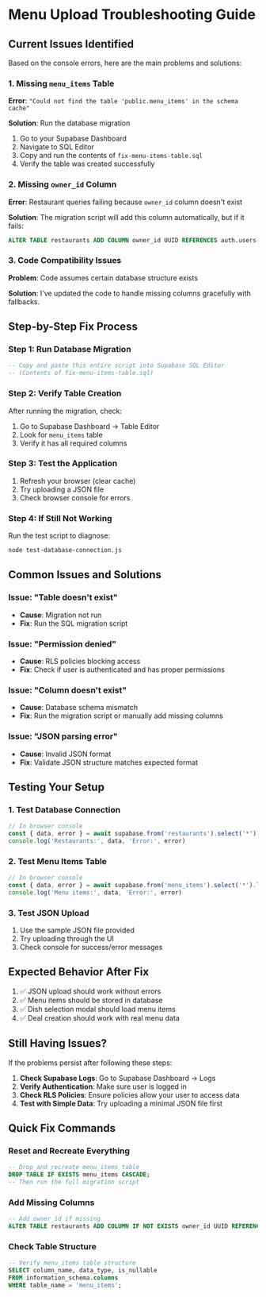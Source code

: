 # Menu Upload Troubleshooting Guide

## Current Issues Identified

Based on the console errors, here are the main problems and solutions:

### 1. **Missing `menu_items` Table**
**Error**: `"Could not find the table 'public.menu_items' in the schema cache"`

**Solution**: Run the database migration
1. Go to your Supabase Dashboard
2. Navigate to SQL Editor
3. Copy and run the contents of `fix-menu-items-table.sql`
4. Verify the table was created successfully

### 2. **Missing `owner_id` Column**
**Error**: Restaurant queries failing because `owner_id` column doesn't exist

**Solution**: The migration script will add this column automatically, but if it fails:
```sql
ALTER TABLE restaurants ADD COLUMN owner_id UUID REFERENCES auth.users(id) ON DELETE CASCADE;
```

### 3. **Code Compatibility Issues**
**Problem**: Code assumes certain database structure exists

**Solution**: I've updated the code to handle missing columns gracefully with fallbacks.

## Step-by-Step Fix Process

### Step 1: Run Database Migration
```sql
-- Copy and paste this entire script into Supabase SQL Editor
-- (Contents of fix-menu-items-table.sql)
```

### Step 2: Verify Table Creation
After running the migration, check:
1. Go to Supabase Dashboard → Table Editor
2. Look for `menu_items` table
3. Verify it has all required columns

### Step 3: Test the Application
1. Refresh your browser (clear cache)
2. Try uploading a JSON file
3. Check browser console for errors

### Step 4: If Still Not Working
Run the test script to diagnose:
```bash
node test-database-connection.js
```

## Common Issues and Solutions

### Issue: "Table doesn't exist"
- **Cause**: Migration not run
- **Fix**: Run the SQL migration script

### Issue: "Permission denied"
- **Cause**: RLS policies blocking access
- **Fix**: Check if user is authenticated and has proper permissions

### Issue: "Column doesn't exist"
- **Cause**: Database schema mismatch
- **Fix**: Run the migration script or manually add missing columns

### Issue: "JSON parsing error"
- **Cause**: Invalid JSON format
- **Fix**: Validate JSON structure matches expected format

## Testing Your Setup

### 1. Test Database Connection
```javascript
// In browser console
const { data, error } = await supabase.from('restaurants').select('*').limit(1)
console.log('Restaurants:', data, 'Error:', error)
```

### 2. Test Menu Items Table
```javascript
// In browser console
const { data, error } = await supabase.from('menu_items').select('*').limit(1)
console.log('Menu items:', data, 'Error:', error)
```

### 3. Test JSON Upload
1. Use the sample JSON file provided
2. Try uploading through the UI
3. Check console for success/error messages

## Expected Behavior After Fix

1. ✅ JSON upload should work without errors
2. ✅ Menu items should be stored in database
3. ✅ Dish selection modal should load menu items
4. ✅ Deal creation should work with real menu data

## Still Having Issues?

If the problems persist after following these steps:

1. **Check Supabase Logs**: Go to Supabase Dashboard → Logs
2. **Verify Authentication**: Make sure user is logged in
3. **Check RLS Policies**: Ensure policies allow your user to access data
4. **Test with Simple Data**: Try uploading a minimal JSON file first

## Quick Fix Commands

### Reset and Recreate Everything
```sql
-- Drop and recreate menu_items table
DROP TABLE IF EXISTS menu_items CASCADE;
-- Then run the full migration script
```

### Add Missing Columns
```sql
-- Add owner_id if missing
ALTER TABLE restaurants ADD COLUMN IF NOT EXISTS owner_id UUID REFERENCES auth.users(id) ON DELETE CASCADE;
```

### Check Table Structure
```sql
-- Verify menu_items table structure
SELECT column_name, data_type, is_nullable 
FROM information_schema.columns 
WHERE table_name = 'menu_items';
```








